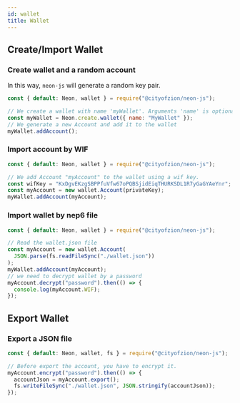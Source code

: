 ```yaml
---
id: wallet
title: Wallet
---
```


## Create/Import Wallet

### Create wallet and a random account

In this way, `neon-js` will generate a random key pair.

```javascript
const { default: Neon, wallet } = require("@cityofzion/neon-js");

// We create a wallet with name 'myWallet'. Arguments 'name' is optional. The constructor is fine with no arguments.
const myWallet = Neon.create.wallet({ name: "MyWallet" });
// We generate a new Account and add it to the wallet
myWallet.addAccount();
```

### Import account by WIF

```javascript
const { default: Neon, wallet } = require("@cityofzion/neon-js");

// We add Account "myAccount" to the wallet using a wif key.
const wifKey = "KxDgvEKzgSBPPfuVfw67oPQBSjidEiqTHURKSDL1R7yGaGYAeYnr";
const myAccount = new wallet.Account(privateKey);
myWallet.addAccount(myAccount);
```



### Import wallet by nep6 file

```javascript
const { default: Neon, wallet } = require("@cityofzion/neon-js");

// Read the wallet.json file
const myAccount = new wallet.Account(
  JSON.parse(fs.readFileSync("./wallet.json"))
);
myWallet.addAccount(myAccount);
// we need to decrypt wallet by a password
myAccount.decrypt("password").then(() => {
  console.log(myAccount.WIF);
});
```



## Export Wallet

### Export a JSON file

```javascript
const { default: Neon, wallet, fs } = require("@cityofzion/neon-js");

// Before export the account, you have to encrypt it.
myAccount.encrypt("password").then(() => {
  accountJson = myAccount.export();
  fs.writeFileSync("./wallet.json", JSON.stringify(accountJson));
});
```